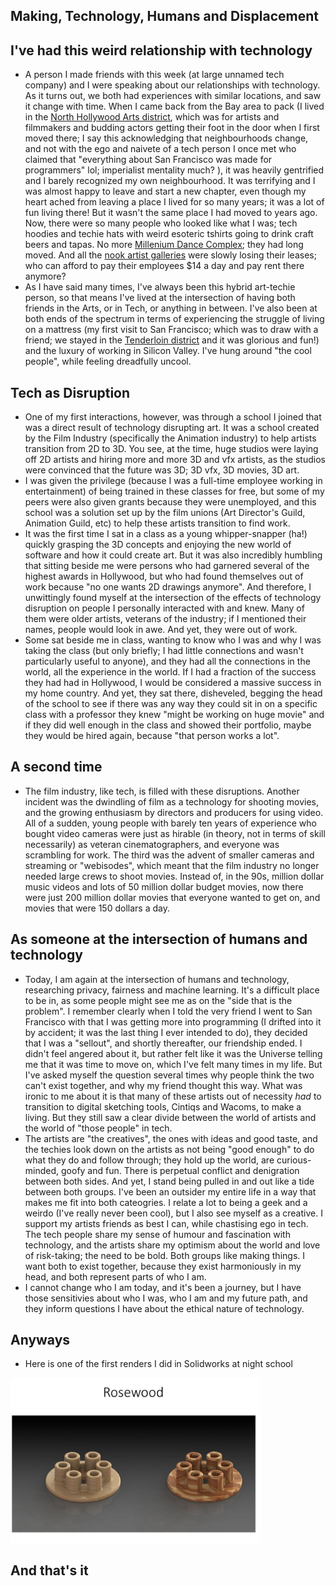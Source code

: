 ## Making, Technology, Humans and Displacement

## I've had this weird relationship with technology
- A person I made friends with this week (at large unnamed tech company) and I were speaking about our relationships with
  technology. As it turns out, we both had experiences with similar locations, and saw it change with time. When I came
  back from the Bay area to pack (I lived in the [North Hollywood Arts district](https://en.wikipedia.org/wiki/NoHo_Arts_District,_Los_Angeles), which was for artists and filmmakers and
  budding actors getting their foot in the door when I first moved there; I say this acknowledging that neighbourhoods change, and not with the ego and naivete of a tech person I once met who claimed that "everything about San Francisco was made for programmers" lol; imperialist mentality much? ), it was heavily gentrified and I barely recognized
  my own neighbourhood. It was terrifying and I was almost happy to leave and start a new chapter, even though my heart ached from leaving a place I lived for so many years; it was a lot of fun living there! But it wasn't the same place I had moved to years ago. Now, there were so many
  people who looked like what I was; tech hoodies and techie hats with weird esoteric tshirts going to drink craft beers and tapas. No more [Millenium Dance Complex](https://en.wikipedia.org/wiki/The_Millennium_Dance_Complex); they had long moved. And all the [nook artist galleries](https://culturela.org/cultural-centers/lankershim-arts-center/)
  were slowly losing their leases; who can afford to pay their employees $14 a day and pay rent there anymore?
- As I have said many times, I've always been this hybrid art-techie person, so that means I've lived at the intersection
  of having both friends in the Arts, or in Tech, or anything in between. I've also been at both ends of the spectrum in
  terms of experiencing the struggle of living on a mattress (my first visit to San Francisco; which was to draw with a 
  friend; we stayed in the [Tenderloin district](https://en.wikipedia.org/wiki/Tenderloin,_San_Francisco) and it was glorious and fun!) and the luxury of working in Silicon Valley. I've hung around "the cool people", while feeling dreadfully uncool.
  
## Tech as Disruption
- One of my first interactions, however, was through a school I joined that was a direct result of technology disrupting
  art. It was a school created by the Film Industry (specifically the Animation industry) to help artists transition
  from 2D to 3D. You see, at the time, huge studios were laying off 2D artists and hiring more and more 3D and vfx artists,
  as the studios were convinced that the future was 3D; 3D vfx, 3D movies, 3D art.
- I was given the privilege (because I was a full-time employee working in entertainment) of being trained in these
  classes for free, but some of my peers were also given grants because they were unemployed, and this school was a solution
  set up by the film unions (Art Director's Guild, Animation Guild, etc) to help these artists transition to find work.
- It was the first time I sat in a class as a young whipper-snapper (ha!) quickly grasping the 3D concepts and enjoying
  the new world of software and how it could create art. But it was also incredibly humbling that sitting beside me
  were persons who had garnered several of the highest awards in Hollywood, but who had found themselves out of work
  because "no one wants 2D drawings anymore". And therefore, I unwittingly found myself at the intersection of the effects
  of technology disruption on people I personally interacted with and knew. Many of them were older artists, veterans of
  the industry; if I mentioned their names, people would look in awe. And yet, they were out of work.
- Some sat beside me in class, wanting to know who I was and why I was taking the class (but only briefly; I had little 
  connections and wasn't particularly useful to anyone), and they had all the connections
  in the world, all the experience in the world. If I had a fraction of the success they had had in Hollywood, I would be
  considered a massive success in my home country. And yet, they sat there, disheveled, begging the head of the school
  to see if there was any way they could sit in on a specific class with a professor they knew "might be working on huge movie" and 
  if they did well enough in the class and showed their portfolio, maybe they would be hired again, because "that person
  works a lot".
  
## A second time
- The film industry, like tech, is filled with these disruptions. Another incident was the dwindling of film as a technology
  for shooting movies, and the growing enthusiasm by directors and producers for using video. All of a sudden, young
  people with barely ten years of experience who bought video cameras were just as hirable (in theory, not in terms of skill
  necessarily) as veteran cinematographers, and everyone was scrambling for work. The third was the advent of smaller cameras
  and streaming or "webisodes", which meant that the film industry no longer needed large crews to shoot movies. Instead
  of, in the 90s, million dollar music videos and lots of 50 million dollar budget movies, now there were just 200 million
  dollar movies that everyone wanted to get on, and movies that were 150 dollars a day. 
  
## As someone at the intersection of humans and technology
- Today, I am again at the intersection of humans and technology, researching privacy, fairness and machine learning. 
  It's a difficult place to be in, as some people might see me as on the "side that is the problem". I remember clearly
  when I told the very friend I went to San Francisco with that I was getting more into programming 
  (I drifted into it by accident; it was the last thing I ever intended to do), they decided that
  I was a "sellout", and shortly thereafter, our friendship ended. I didn't feel angered about it, but rather felt like it was the Universe telling me that it was time to move on, which I've felt many times in my life. But I've asked myself the question several times why people think the two can't exist together, and why my friend thought this way.
  What was ironic to me about it is that many of these artists out of necessity *had* to transition to digital sketching
  tools, Cintiqs and Wacoms, to make a living. But they still saw a clear divide between the world of artists and the 
  world of "those people" in tech. 
- The artists are "the creatives", the ones with ideas and good taste, and the techies look down on the artists as not being "good enough"
  to do what they do and follow through; they hold up the world, are curious-minded, goofy and fun. There is perpetual conflict and denigration between both sides. And yet, I stand being pulled 
  in and out like a tide between both groups. I've been an outsider my entire life in a way that makes me fit into both cateogries. I relate a lot to being a geek and a weirdo (I've really never been cool), but I also see myself as a creative. I support my artists friends as best I can, while chastising ego in 
  tech. The tech people share my sense of humour and fascination with technology, and the artists share my optimism about the world and love of risk-taking; the need to be bold. Both groups like making things. I want both to exist together, because they exist harmoniously in my head, and both represent parts of who I am.
- I cannot change who I am today, and it's been a journey, but I have those sensitivies about who I was, who I am and
  my future path, and they inform questions I have about the ethical nature of technology.
  
## Anyways
- Here is one of the first renders I did in Solidworks at night school

<img src="/images/doiknowyou/rosewood.png" width="400">

## And that's it
